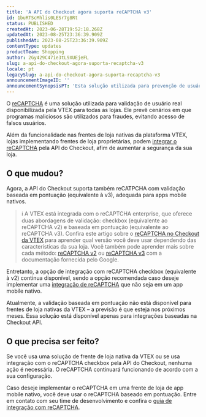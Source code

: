 ```yaml
---
title: 'A API do Checkout agora suporta reCAPTCHA v3'
id: 1buRTScMhlis0LESr7g8Rt
status: PUBLISHED
createdAt: 2023-06-28T19:52:18.268Z
updatedAt: 2023-08-25T23:36:39.909Z
publishedAt: 2023-08-25T23:36:39.909Z
contentType: updates
productTeam: Shopping
author: 2Gy429C47ie3tL9XUEjeFL
slug: a-api-do-checkout-agora-suporta-recaptcha-v3
locale: pt
legacySlug: a-api-do-checkout-agora-suporta-recaptcha-v3
announcementImageID: ''
announcementSynopsisPT: 'Esta solução utilizada para prevenção de usuários falsos pode ser usada para apps mobile nativos e outras integrações'
---
```


O [reCAPTCHA](https://help.vtex.com/pt/tutorial/recaptcha-no-checkout--18Te3oDd7f4qcjKu9jhNzP) é uma solução utilizada para validação de usuário real disponibilizada pela VTEX para todas as lojas. Ele prevê cenários em que programas maliciosos são utilizados para fraudes, evitando acesso de falsos usuários.

Além da funcionalidade nas frentes de loja nativas da plataforma VTEX, lojas implementando frentes de loja proprietárias, podem [integrar o reCAPTCHA](https://developers.vtex.com/docs/guides/recaptcha) pela API do Checkout, afim de aumentar a segurança da sua loja.

## O que mudou?

Agora, a API do Checkout suporta também reCATPCHA com validação baseada em pontuação (equivalente à v3), adequada para apps mobile nativos.

>ℹ️ A VTEX está integrada com o reCAPTCHA enterprise, que oferece duas abordagens de validação: checkbox (equivalente ao reCAPTCHA v2) e baseada em pontuação (equivalente ao reCAPTCHA v3). Confira este artigo sobre o [reCAPTCHA no Checkout da VTEX](https://help.vtex.com/pt/tutorial/recaptcha-no-checkout--18Te3oDd7f4qcjKu9jhNzP#versoes-do-recaptcha) para aprender qual versão você deve usar dependendo das características da sua loja. Você também pode aprender mais sobre cada método: [reCAPTCHA v2](https://developers.google.com/recaptcha/docs/display) ou [reCAPTCHA v3](https://developers.google.com/recaptcha/docs/v3) com a documentação fornecida pelo Google.

Entretanto, a opção de integração com reCAPTCHA checkbox (equivalente à v2) continua disponível, sendo a opção recomendada caso deseje implementar uma [integração de reCAPTCHA](https://developers.vtex.com/docs/guides/recaptcha) que não seja em um app mobile nativo.

Atualmente, a validação baseada em pontuação não está disponível para frentes de loja nativas da VTEX – a previsão é que esteja nos próximos meses. Essa solução está disponível apenas para integrações baseadas na Checkout API.

## O que precisa ser feito?

Se você usa uma solução de frente de loja nativa da VTEX ou se usa integração com o reCAPTCHA checkbox pela API do Checkout, nenhuma ação é necessária. O reCAPTCHA continuará funcionando de acordo com a sua configuração.

Caso deseje implementar o reCAPTCHA em uma frente de loja de app mobile nativo, você deve usar o reCAPTCHA baseado em pontuação. Entre em contato com seu time de desenvolvimento e confira o [guia de integração com reCAPTCHA](https://developers.vtex.com/docs/guides/recaptcha).

